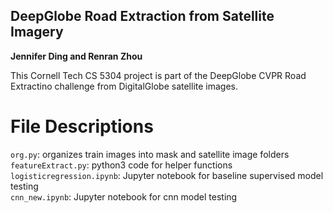 ## DeepGlobe Road Extraction from Satellite Imagery

**Jennifer Ding and Renran Zhou**

This Cornell Tech CS 5304 project is part of the DeepGlobe CVPR Road Extractino challenge from DigitalGlobe satellite images.

# File Descriptions
```org.py```: organizes train images into mask and satellite image folders <br>
```featureExtract.py```: python3 code for helper functions <br>
```logisticregression.ipynb```: Jupyter notebook for baseline supervised model testing <br>
```cnn_new.ipynb```: Jupyter notebook for cnn model testing <br>
